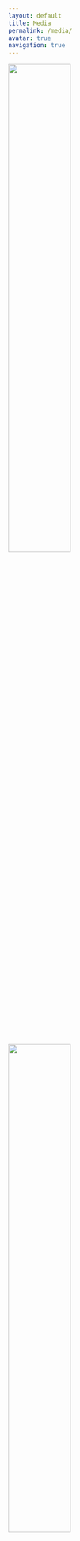 ```yaml
---
layout: default
title: Media
permalink: /media/
avatar: true
navigation: true
---
```


<a href="URL"><img src="https://i.imgur.com/Us2A1wl.jpg" style="float: left; width: 50%; margin-right: 1%; margin-bottom: 0.5em;"></a>
<a href="URL"><img src="https://i.imgur.com/Us2A1wl.jpg" style="float: left; width: 50%; margin-right: 1%; margin-bottom: 0.5em;"></a>
<a href="URL"><img src="https://i.imgur.com/Us2A1wl.jpg" style="float: left; width: 50%; margin-right: 1%; margin-bottom: 0.5em;"></a>
<a href="URL"><img src="https://i.imgur.com/Us2A1wl.jpg" style="float: left; width: 50%; margin-right: 1%; margin-bottom: 0.5em;"></a>
<a href="URL"><img src="https://i.imgur.com/Us2A1wl.jpg" style="float: left; width: 50%; margin-right: 1%; margin-bottom: 0.5em;"></a>
<a href="URL"><img src="https://i.imgur.com/Us2A1wl.jpg" style="float: left; width: 50%; margin-right: 1%; margin-bottom: 0.5em;"></a>
